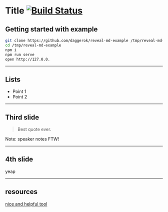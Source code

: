 # Title [![Build Status](https://travis-ci.org/daggerok/reveal-md-example.svg?branch=master)](https://travis-ci.org/daggerok/reveal-md-example)

## Getting started with example

```bash
git clone https://github.com/daggerok/reveal-md-example /tmp/reveal-md-example
cd /tmp/reveal-md-example
npm i
npm run serve
open http://127.0.0.
```

---

## Lists

* Point 1
* Point 2

---

## Third slide

> Best quote ever.

Note: speaker notes FTW!

---

## 4th slide

yeap

---

## resources

[nice and helpful tool](https://github.com/webpro/reveal-md)

